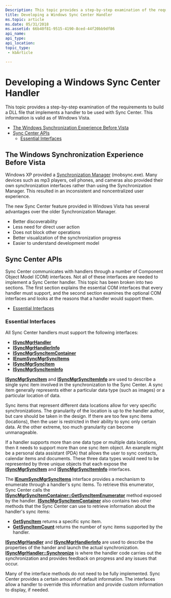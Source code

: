 ```yaml
---
Description: This topic provides a step-by-step examination of the requirements to build a DLL file that implements a handler to be used with Sync Center. This information is valid as of Windows Vista.
title: Developing a Windows Sync Center Handler
ms.topic: article
ms.date: 05/31/2018
ms.assetid: 66b40f81-9515-4190-8ced-44f20bb9df86
api_name: 
api_type: 
api_location: 
topic_type: 
 - kbArticle

---
```


# Developing a Windows Sync Center Handler

This topic provides a step-by-step examination of the requirements to build a DLL file that implements a handler to be used with Sync Center. This information is valid as of Windows Vista.

-   [The Windows Synchronization Experience Before Vista](#the-windows-synchronization-experience-before-vista)
-   [Sync Center APIs](#sync-center-apis)
    -   [Essential Interfaces](#essential-interfaces)

## The Windows Synchronization Experience Before Vista

Windows XP provided a [Synchronization Manager](syncmgr-start-page.md) (mobsync.exe). Many devices such as mp3 players, cell phones, and cameras also provided their own synchronization interfaces rather than using the Synchronization Manager. This resulted in an inconsistent and noncentralized user experience.

The new Sync Center feature provided in Windows Vista has several advantages over the older Synchronization Manager.

-   Better discoverability
-   Less need for direct user action
-   Does not block other operations
-   Better visualization of the synchronization progress
-   Easier to understand development model

## Sync Center APIs

Sync Center communicates with handlers through a number of Component Object Model (COM) interfaces. Not all of these interfaces are needed to implement a Sync Center handler. This topic has been broken into two sections. The first section explains the essential COM interfaces that every handler must support, and the second section examines the optional COM interfaces and looks at the reasons that a handler would support them.

-   [Essential Interfaces](#essential-interfaces)

### Essential Interfaces

All Sync Center handlers must support the following interfaces:

-   [**ISyncMgrHandler**](/windows/desktop/api/Syncmgr/nn-syncmgr-isyncmgrhandler)
-   [**ISyncMgrHandlerInfo**](/windows/desktop/api/Syncmgr/nn-syncmgr-isyncmgrhandlerinfo)
-   [**ISyncMgrSyncItemContainer**](/windows/desktop/api/Syncmgr/nn-syncmgr-isyncmgrsyncitemcontainer)
-   [**IEnumSyncMgrSyncItems**](/windows/desktop/api/Syncmgr/nn-syncmgr-ienumsyncmgrsyncitems)
-   [**ISyncMgrSyncItem**](/windows/desktop/api/Syncmgr/nn-syncmgr-isyncmgrsyncitem)
-   [**ISyncMgrSyncItemInfo**](/windows/desktop/api/Syncmgr/nn-syncmgr-isyncmgrsynciteminfo)

[**ISyncMgrSyncItem**](/windows/desktop/api/Syncmgr/nn-syncmgr-isyncmgrsyncitem) and [**ISyncMgrSyncItemInfo**](/windows/desktop/api/Syncmgr/nn-syncmgr-isyncmgrsynciteminfo) are used to describe a single sync item involved in the synchronization to the Sync Center. A sync item generally represents either a particular data type (such as images) or a particular location of data.

Sync items that represent different data locations allow for very specific synchronizations. The granularity of the location is up to the handler author, but care should be taken in the design. If there are too few sync items (locations), then the user is restricted in their ability to sync only certain data. At the other extreme, too much granularity can become unmanageable.

If a handler supports more than one data type or multiple data locations, then it needs to support more than one sync item object. An example might be a personal data assistant (PDA) that allows the user to sync contacts, calendar items and documents. These three data types would need to be represented by three unique objects that each expose the [**ISyncMgrSyncItem**](/windows/desktop/api/Syncmgr/nn-syncmgr-isyncmgrsyncitem) and [**ISyncMgrSyncItemInfo**](/windows/desktop/api/Syncmgr/nn-syncmgr-isyncmgrsynciteminfo) interfaces.

The [**IEnumSyncMgrSyncItems**](/windows/desktop/api/Syncmgr/nn-syncmgr-ienumsyncmgrsyncitems) interface provides a mechanism to enumerate through a handler's sync items. To retrieve this enumerator, Sync Center calls the [**ISyncMgrSyncItemContainer::GetSyncItemEnumerator**](/windows/desktop/api/Syncmgr/nf-syncmgr-isyncmgrsyncitemcontainer-getsyncitemenumerator) method exposed by the handler. [**ISyncMgrSyncItemContainer**](/windows/desktop/api/Syncmgr/nn-syncmgr-isyncmgrsyncitemcontainer) also contains two other methods that the Sync Center can use to retrieve information about the handler's sync items:

-   [**GetSyncItem**](/windows/desktop/api/Syncmgr/nf-syncmgr-isyncmgrsyncitemcontainer-getsyncitem) returns a specific sync item.
-   [**GetSyncItemCount**](/windows/desktop/api/Syncmgr/nf-syncmgr-isyncmgrsyncitemcontainer-getsyncitemcount) returns the number of sync items supported by the handler.

[**ISyncMgrHandler**](/windows/desktop/api/Syncmgr/nn-syncmgr-isyncmgrhandler) and [**ISyncMgrHandlerInfo**](/windows/desktop/api/Syncmgr/nn-syncmgr-isyncmgrhandlerinfo) are used to describe the properties of the hander and launch the actual synchronization. [**ISyncMgrHandler::Synchronize**](/windows/desktop/api/Syncmgr/nf-syncmgr-isyncmgrhandler-synchronize) is where the handler code carries out the synchronization and provides feedback on progress and any issues that occur.

Many of the interface methods do not need to be fully implemented. Sync Center provides a certain amount of default information. The interfaces allow a handler to override this information and provide custom information to display, if needed.

 

 



